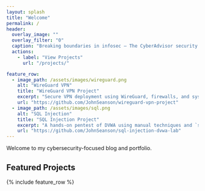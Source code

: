 ```yaml
---
layout: splash
title: "Welcome"
permalink: /
header:
  overlay_image: ""
  overlay_filter: "0"
  caption: "Breaking boundaries in infosec — The CyberAdvisor security lab explores ethical hacking, secure architecture, and threat analysis through hands-on research."
  actions:
    - label: "View Projects"
      url: "/projects/"

feature_row:
  - image_path: /assets/images/wireguard.png
    alt: "WireGuard VPN"
    title: "WireGuard VPN Project"
    excerpt: "Secure VPN deployment using WireGuard, firewalls, and system hardening."
    url: "https://github.com/JohnSeanson/wireguard-vpn-project"
  - image_path: /assets/images/sql.png
    alt: "SQL Injection"
    title: "SQL Injection Project"
    excerpt: "A hands‑on pentest of DVWA using manual techniques and `sqlmap`, plus secure patching."
    url: "https://github.com/JohnSeanson/sql-injection-dvwa-lab"
---
```


Welcome to my cybersecurity-focused blog and portfolio.

## Featured Projects

{% include feature_row %}
